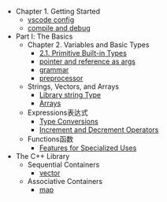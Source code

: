 - Chapter 1. Getting Started
  - [vscode config](docs/vscode.md)
  - [compile and debug](docs/C++编译compile与调试debug.md)
- Part Ⅰ: The Basics
  - Chapter 2. Variables and Basic Types
    - [2.1. Primitive Built-in Types](docs/2.1.primitive_built_in_types.md)
    - [pointer and reference as args](docs/pointer_and_reference_as_args.md)
    - [grammar](docs/grammar.md)
    - [preprocessor](docs/preprocessor.md)
  - Strings, Vectors, and Arrays
    - [Library string Type](docs/字符和字符串.md)
    - [Arrays](docs/arrays.md)
  - Expressions表达式
    - [Type Conversions](docs/type_conversions.md)
    - [Increment and Decrement Operators](docs/increment_and_decrement_operators.md)
  - Functions函数
    - [Features for Specialized Uses](docs/features_for_specialized_uses.md)
- The C++ Library
  - Sequential Containers
    - [vector](docs/stl-vector.md)
  - Associative Containers
    - [map](docs/stl-map.md)